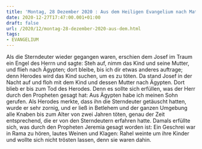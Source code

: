 ```yaml
---
title: 'Montag, 28 Dezember 2020 : Aus dem Heiligen Evangelium nach Matthäus - Mt 2,13-18.'
date: 2020-12-27T17:47:00.001+01:00
draft: false
url: /2020/12/montag-28-dezember-2020-aus-dem.html
tags: 
- EVANGELIUM
---
```


Als die Sterndeuter wieder gegangen waren, erschien dem Josef im Traum ein Engel des Herrn und sagte: Steh auf, nimm das Kind und seine Mutter, und flieh nach Ägypten; dort bleibe, bis ich dir etwas anderes auftrage; denn Herodes wird das Kind suchen, um es zu töten. Da stand Josef in der Nacht auf und floh mit dem Kind und dessen Mutter nach Ägypten. Dort blieb er bis zum Tod des Herodes. Denn es sollte sich erfüllen, was der Herr durch den Propheten gesagt hat: Aus Ägypten habe ich meinen Sohn gerufen. Als Herodes merkte, dass ihn die Sterndeuter getäuscht hatten, wurde er sehr zornig, und er ließ in Betlehem und der ganzen Umgebung alle Knaben bis zum Alter von zwei Jahren töten, genau der Zeit entsprechend, die er von den Sterndeutern erfahren hatte. Damals erfüllte sich, was durch den Propheten Jeremia gesagt worden ist: Ein Geschrei war in Rama zu hören, lautes Weinen und Klagen: Rahel weinte um ihre Kinder und wollte sich nicht trösten lassen, denn sie waren dahin.